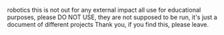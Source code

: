robotics this is not out for any external impact all use for educational purposes, 
please DO NOT USE,
they are not supposed to be run, it's just a document of different projects
Thank you, if you find this, please leave.
